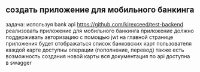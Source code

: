 ## создать приложение для мобильного банкинга
задача: 
используя bank api https://github.com/kirexceed/test-backend реализовать приложение для мобильного банкинга
приложение должно поддерживать авторизацию с помощью jwt
на главной странице приложения будет отображаться список банковских карт пользователя
каждой карте доступны операции (пополнение, перевод)
также есть возможность создания новой карты
вся документация по api доступна в swagger  
 
